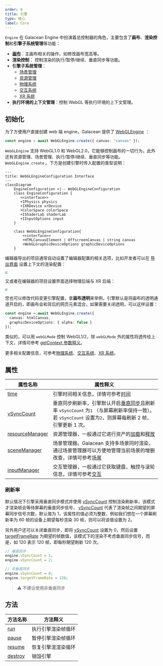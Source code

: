 ```yaml
---
order: 0
title: 引擎
type: 核心
label: Core
---
```


`Engine` 在 Galacean Engine 中扮演着总控制器的角色，主要包含了**画布**、**渲染控制**和**引擎子系统管理**等功能：

- **[画布](/docs/core/canvas)**：主画布相关的操作，如修改画布宽高等。
- **渲染控制**： 控制渲染的执行/暂停/继续、垂直同步等功能。
- **引擎子系统管理**：
  - [场景管理](/docs/core/scene)
  - [资源管理](/docs/assets-overall)
  - [物理系统](/docs/physics-overall)
  - [交互系统](/docs/input)
  - [XR 系统](/docs/xr-overall)
- **执行环境的上下文管理**：控制 WebGL 等执行环境的上下文管理。

## 初始化

为了方便用户直接创建 web 端 engine，Galacean 提供了 [WebGLEngine](/apis/rhi-webgl/WebGLEngine) ：

```typescript
const engine = await WebGLEngine.create({ canvas: "canvas" });
```

`WebGLEngine` 支持 WebGL1.0 和 WebGL2.0，它能够控制画布的一切行为，此外还有资源管理、场景管理、执行/暂停/继续、垂直同步等功能。`WebGLEngine.create` 。下方是创建引擎时传入配置的类型说明：

```mermaid
---
title: WebGLEngineConfiguration Interface
---
classDiagram
    EngineConfiguration <|-- WebGLEngineConfiguration
    class EngineConfiguration {
       <<interface>>
       +IPhysics physics
       +IXRDevice xrDevice
       +ColorSpace colorSpace
       +IShaderLab shaderLab
       +IInputOptions input
    }

    class WebGLEngineConfiguration{
        <<interface>>
        +HTMLCanvasElement | OffscreenCanvas | string canvas
        +WebGLGraphicDeviceOptions graphicDeviceOptions
    }
```

编辑器导出的项目通常自动设置了编辑器配置的相关选项，比如开发者可以在 [导出界面](/docs/assets-build) 设置上下文的渲染配置：

<img src="https://mdn.alipayobjects.com/huamei_yo47yq/afts/img/A*WZHzRYIpUzQAAAAAAAAAAAAADhuCAQ/original" style="zoom:50%;" />

又或者在编辑器的项目设置界面选择物理后端与 XR 后端：

<img src="https://mdn.alipayobjects.com/huamei_yo47yq/afts/img/A*iBDlTbGGuroAAAAAAAAAAAAADhuCAQ/original" style="zoom:50%;" />

您也可以修改代码变更引擎配置，拿**画布透明**来举例，引擎默认是将画布的透明通道开启的，即画布会和背后的网页元素混合，如果需要关闭透明，可以这样设置：

```typescript
const engine = await WebGLEngine.create({
  canvas: htmlCanvas,
  graphicDeviceOptions: { alpha: false }
});
```

类似的，可以用 `webGLMode` 控制 WebGL1/2，除 `webGLMode` 外的属性将透传给上下文，详情可参考 [getContext 参数释义](https://developer.mozilla.org/en-US/docs/Web/API/HTMLCanvasElement/getContext#parameters)。

更多相关配置信息，可参考[物理系统](/docs/physics-overall)、[交互系统](/docs/input)、[XR 系统](/docs/xr-overall)。

## 属性

| 属性名称 | 属性释义 |
| --- | --- |
| [time](/apis/core/#Engine-time) | 引擎时间相关信息，详情可参考[时间](/docs/core/time/) |
| [vSyncCount](/apis/core/#Engine-vSyncCount) | 垂直同步刷新率，引擎默认开启[垂直同步](https://baike.baidu.com/item/%E5%9E%82%E7%9B%B4%E5%90%8C%E6%AD%A5/7263524?fromtitle=V-Sync&fromid=691778)且刷新率 `vSyncCount` 为`1` （与屏幕刷新率保持一致）。若 `vSyncCount` 设置为`2`，则屏幕每刷新 2 帧，引擎更新 1 次。 |
| [resourceManager](/apis/core/#Engine-resourceManager) | 资源管理器，一般通过它进行资产的[加载](/docs/assets/load/)和[释放](/docs/assets/gc/) |
| [sceneManager](/apis/core/#Engine-sceneManager) | 场景管理器。Galacean 支持多场景同时渲染，通过场景管理器可以方便地管理当前场景的增删改查，详情可参考[场景](/docs/core/scene/) |
| [inputManager](/apis/core/#Engine-inputManager) | 交互管理器，一般通过它获取键盘，触控与滚轮信息，详情可参考[交互](/docs/input/input/) |

### 刷新率

默认情况下引擎采用垂直同步模式并使用 [vSyncCount](/apis/core/#Engine-vSyncCount) 控制渲染刷新率，该模式才渲染帧会等待屏幕的垂直同步信号， [vSyncCount](/apis/core/#Engine-vSyncCount) 代表了渲染帧之间期望的屏幕同步信号次数，默认值为 1，该属性的值必须为整数，例如我们想在一个屏幕刷新率为 60 帧的设备上期望每秒渲染 30 帧，则可以将该值设置为 2。

另外用户还可以关闭垂直同步，即将 [vSyncCount](/apis/core/#Engine-vSyncCount) 设置为 0，然后设置 [targetFrameRate](/apis/core/#Engine-targetFrameRate) 为期望的帧数值，该模式下的渲染不考虑垂直同步信号，而是，如 120 表示 120 帧，即每秒期望刷新 120 次。

```typescript
// 垂直同步
engine.vSyncCount = 1;
engine.vSyncCount = 2;

// 非垂直同步
engine.vSyncCount = 0;
engine.targetFrameRate = 120;
```

> ⚠️ 不建议使用非垂直同步

## 方法

| 方法名称                              | 方法释义           |
| ------------------------------------- | ------------------ |
| [run](/apis/core/#Engine-run)         | 执行引擎渲染帧循环 |
| [pause](/apis/core/#Engine-pause)     | 暂停引擎渲染帧循环 |
| [resume](/apis/core/#Engine-resume)   | 恢复引擎渲渲染循环 |
| [destroy](/apis/core/#Engine-destroy) | 销毁引擎           |
